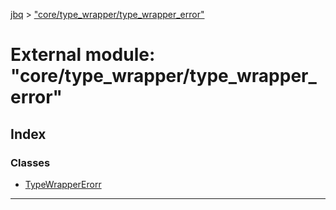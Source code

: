 [jbq](../README.md) > ["core/type_wrapper/type_wrapper_error"](../modules/_core_type_wrapper_type_wrapper_error_.md)

# External module: "core/type_wrapper/type_wrapper_error"

## Index

### Classes

* [TypeWrapperErorr](../classes/_core_type_wrapper_type_wrapper_error_.typewrappererorr.md)

---

